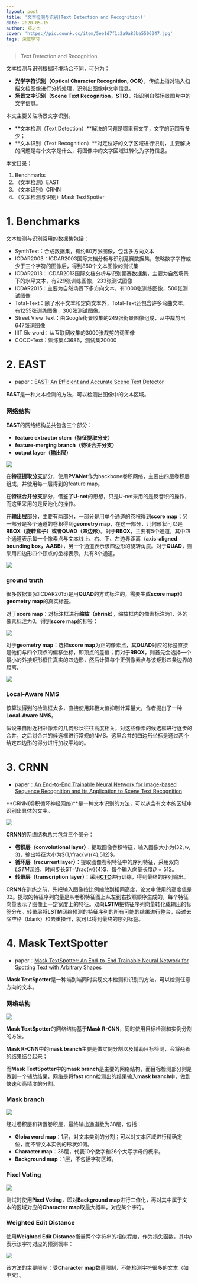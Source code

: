 ```yaml
---
layout: post
title: '文本检测与识别(Text Detection and Recognition)'
date: 2020-05-15
author: 郑之杰
cover: 'https://pic.downk.cc/item/5ee1d7f1c2a9a83be5506347.jpg'
tags: 深度学习
---
```


> Text Detection and Recognition.

文本检测与识别根据环境场合不同，可分为：
- **光学字符识别（Optical Character Recognition, OCR）**，传统上指对输入扫描文档图像进行分析处理，识别出图像中文字信息。
- **场景文字识别（Scene Text Recognition，STR）**，指识别自然场景图片中的文字信息。

本文主要关注场景文字识别。

- **文本检测（Text Detection）**解决的问题是哪里有文字，文字的范围有多少；
- **文本识别（Text Recognition）**对定位好的文字区域进行识别，主要解决的问题是每个文字是什么，将图像中的文字区域进转化为字符信息。

本文目录：
1. Benchmarks
2. （文本检测）EAST
3. （文本识别）CRNN
4. （文本检测与识别）Mask TextSpotter

# 1. Benchmarks
文本检测与识别常用的数据集包括：
- SynthText：合成数据集，有约80万张图像，包含多方向文本
- ICDAR2003：ICDAR2003国际文档分析与识别竞赛数据集，忽略数字字符或少于三个字符的图像后，得到860个文本图像的测试集
- ICDAR2013：ICDAR2013国际文档分析与识别竞赛数据集，主要为自然场景下的水平文本，有229张训练图像，233张测试图像
- ICDAR2015：主要为自然场景下多方向文本，有1000张训练图像，500张测试图像
- Total-Text：除了水平文本和定向文本外，Total-Text还包含许多弯曲文本，有1255张训练图像，300张测试图像。
- Street View Text：由Google街景收集的249张街景图像组成，从中裁剪出647张词图像
- IIIT 5k-word：从互联网收集的3000张裁剪的词图像
- COCO-Text：训练集43686，测试集20000


# 2. EAST
- paper：[EAST: An Efficient and Accurate Scene Text Detector](https://arxiv.org/abs/1704.03155v2)

**EAST**是一种文本检测的方法，可以检测出图像中的文本区域。

### 网络结构
**EAST**的网络结构总共包含三个部分：
- **feature extractor stem（特征提取分支）**
- **feature-merging branch（特征合并分支）**
- **output layer（输出层）**

![](https://pic.downk.cc/item/5ee1a55bc2a9a83be5ffe725.jpg)

在**特征提取分支**部分，使用**PVANet**作为backbone卷积网络，主要由四层卷积层组成，并使用每一层得到的feature map。

在**特征合并分支**部分，借鉴了**U-net**的思想，只是U-net采用的是反卷积的操作，而这里采用的是反池化的操作。

在**输出层**部分，主要有两部分，一部分是用单个通道的卷积得到**score map**；另一部分是多个通道的卷积得到**geometry map**，在这一部分，几何形状可以是**RBOX（旋转盒子）**或者**QUAD（四边形）**。对于**RBOX**，主要有5个通道，其中四个通道表示每一个像素点与文本线上、右、下、左边界距离（**axis-aligned bounding box，AABB**），另一个通道表示该四边形的旋转角度。对于**QUAD**，则采用四边形四个顶点的坐标表示，共有8个通道。

![](https://pic.downk.cc/item/5ee1a6d1c2a9a83be502aeec.jpg)

### ground truth
很多数据集(如ICDAR2015)是用**QUAD**的方式标注的，需要生成**score map**和**geometry map**的真实标签。

对于**score map**：对标注框进行**缩放（shrink）**，缩放框内的像素标注为1，外的像素标注为0。得到**score map**的标签：

![](https://pic.downk.cc/item/5ee1bbd8c2a9a83be5293574.jpg)

对于**geometry map**：选择**score map**为正的像素点，其**QUAD**对应的标签直接是他们与四个顶点的偏移坐标，即顶点的差值；而对于**RBOX**，则首先会选择一个最小的外接矩形框住真实的四边形，然后计算每个正例像素点与该矩形四条边界的距离。

![](https://pic.downk.cc/item/5ee1bc82c2a9a83be529d862.jpg)

### Local-Aware NMS
该算法得到的检测框太多，直接使用非极大值抑制计算量大，作者提出了一种**Local-Aware NMS**。

假设来自附近相邻像素的几何形状往往高度相关，对这些像素的候选框进行逐步的合并，之后对合并的候选框进行常规的NMS。这里合并的四边形坐标是通过两个给定四边形的得分进行加权平均的。


# 3. CRNN
- paper：[An End-to-End Trainable Neural Network for Image-based Sequence Recognition and Its Application to Scene Text Recognition](https://arxiv.org/abs/1507.05717)

**CRNN(卷积循环神经网络)**是一种文本识别的方法，可以从含有文本的区域中识别出具体的文字。

![](https://pic.downk.cc/item/5ee1be88c2a9a83be52c587f.jpg)

**CRNN**的网络结构总共包含三个部分：
- **卷积层（convolutional layer）**：提取图像卷积特征，输入图像大小为$(32,w,3)$，输出特征大小为$(1,\frac{w}{4},512)$。
- **循环层（recurrent layer）**：提取图像卷积特征中的序列特征，采用双向$LSTM$网络，时间步长$T=\frac{w}{4}$，每个输入向量长度$D=512$。
- **转录层（transcription layer）**：采用[**CTC**](https://0809zheng.github.io/2020/06/11/ctc.html)进行训练，得到最终的序列输出。

**CRNN**在训练之前，先把输入图像按比例缩放到相同高度，论文中使用的高度值是32。提取的特征序列向量是从卷积特征图上从左到右按照顺序生成的，每个特征向量表示了图像上一定宽度上的特征。双向**LSTM**把特征序列向量转化成输出的标签分布。转录层将**LSTM**网络预测的特征序列的所有可能的结果进行整合，经过去除空格（blank）和去重操作，就可以得到最终的序列标签。


# 4. Mask TextSpotter
- paper：[Mask TextSpotter: An End-to-End Trainable Neural Network for Spotting Text with Arbitrary Shapes](https://arxiv.org/abs/1807.02242)

**Mask TextSpotter**是一种端到端同时实现文本检测和识别的方法，可以检测任意方向的文本。

### 网络结构

![](https://pic.downk.cc/item/5ee1ccaec2a9a83be5400015.jpg)

**Mask TextSpotter**的网络结构基于**Mask R-CNN**，同时使用目标检测和实例分割的方法。

**Mask R-CNN**中的**mask branch**主要是做实例分割以及辅助目标检测，会将两者的结果结合起来；

而**Mask TextSpotter**中的**mask branch**是主要的网络结构，而目标检测部分则是做到一个辅助结果，网络是将**fast rcnn**检测出的结果输入**mask branch**中，做到快速和高精度的分割。

### Mask branch

![](https://pic.downk.cc/item/5ee1d0abc2a9a83be5454acf.jpg)

经过卷积层和转置卷积层，最终输出通道数为$38$层，包括：
- **Globa word map**：$1$层，对文本类别的分割；可以对文本区域进行精确定位，而不管文本实例的形状如何。
- **Character map**：$36$层，代表$10$个数字和$26$个大写字母的概率。
- **Background map**：$1$层，不包括字符区域。

### Pixel Voting

![](https://pic.downk.cc/item/5ee1d2dec2a9a83be5489a00.jpg)

测试时使用**Pixel Voting**，即对**Background map**进行二值化，再对其中属于文本的区域对应的**Character map**取最大概率，对应某个字符。

### Weighted Edit Distance
使用**Weighted Edit Distance**衡量两个字符串的相似程度，作为损失函数，其中$p$表示该字符对应的预测概率：

![](https://pic.downk.cc/item/5ee1d519c2a9a83be54c0c5c.jpg)

该方法的主要限制：受**Character map**数量限制，不能检测字符很多的文本（如中文）。
